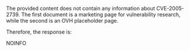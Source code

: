 The provided content does not contain any information about CVE-2005-2739. The first document is a marketing page for vulnerability research, while the second is an OVH placeholder page.

Therefore, the response is:

NOINFO